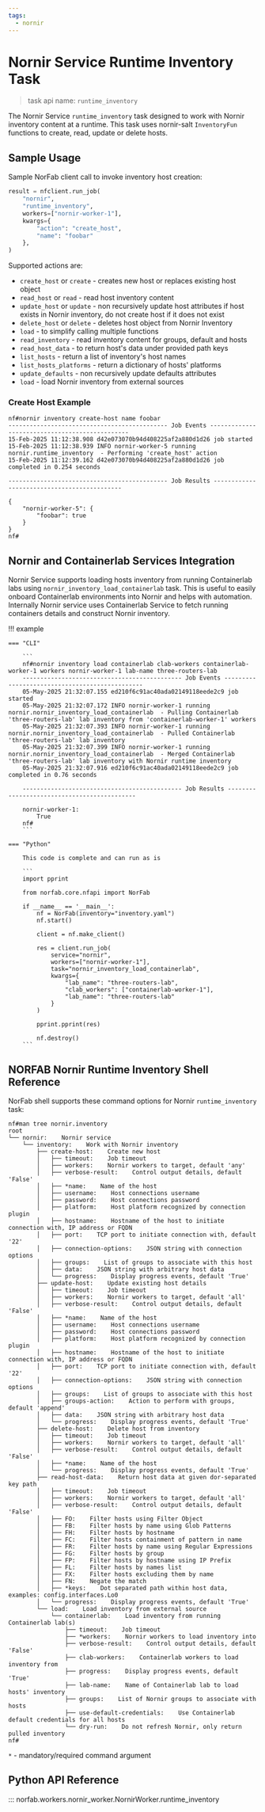 ```yaml
---
tags:
  - nornir
---
```


# Nornir Service Runtime Inventory Task

> task api name: `runtime_inventory`

The Nornir Service `runtime_inventory` task designed to work with Nornir inventory content at a runtime. This task uses nornir-salt `InventoryFun` functions to create, read, update or delete hosts.

## Sample Usage

Sample NorFab client call to invoke inventory host creation:

``` python
result = nfclient.run_job(
    "nornir",
    "runtime_inventory",
    workers=["nornir-worker-1"],
    kwargs={
        "action": "create_host",
        "name": "foobar"
    },
)
```

Supported actions are:

- `create_host` or `create` - creates new host or replaces existing host object
- `read_host` or `read` - read host inventory content
- `update_host` or `update` - non recursively update host attributes if host exists in Nornir inventory, do not create host if it does not exist
- `delete_host` or `delete` - deletes host object from Nornir Inventory
- `load` - to simplify calling multiple functions
- `read_inventory` - read inventory content for groups, default and hosts
- `read_host_data` - to return host's data under provided path keys
- `list_hosts` - return a list of inventory's host names
- `list_hosts_platforms` - return a dictionary of hosts' platforms
- `update_defaults` - non recursively update defaults attributes
- `load` - load Nornir inventory from external sources

### Create Host Example

```
nf#nornir inventory create-host name foobar
--------------------------------------------- Job Events -----------------------------------------------
15-Feb-2025 11:12:38.908 d42e073070b94d408225af2a880d1d26 job started
15-Feb-2025 11:12:38.939 INFO nornir-worker-5 running nornir.runtime_inventory  - Performing 'create_host' action
15-Feb-2025 11:12:39.162 d42e073070b94d408225af2a880d1d26 job completed in 0.254 seconds

--------------------------------------------- Job Results --------------------------------------------

{
    "nornir-worker-5": {
        "foobar": true
    }
}
nf#
```

## Nornir and Containerlab Services Integration

Nornir Service supports loading hosts inventory from running Containerlab labs using `nornir_inventory_load_containerlab` task. This is useful to easily onboard Containerlab environments into Nornir and helps with automation. Internally Nornir service uses Containerlab Service to fetch running containers details and construct Nornir inventory.

!!! example

    === "CLI"
    
        ```
        nf#nornir inventory load containerlab clab-workers containerlab-worker-1 workers nornir-worker-1 lab-name three-routers-lab
        --------------------------------------------- Job Events -----------------------------------------------
        05-May-2025 21:32:07.155 ed210f6c91ac40ada02149118eede2c9 job started
        05-May-2025 21:32:07.172 INFO nornir-worker-1 running nornir.nornir_inventory_load_containerlab  - Pulling Containerlab 'three-routers-lab' lab inventory from 'containerlab-worker-1' workers
        05-May-2025 21:32:07.393 INFO nornir-worker-1 running nornir.nornir_inventory_load_containerlab  - Pulled Containerlab 'three-routers-lab' lab inventory
        05-May-2025 21:32:07.399 INFO nornir-worker-1 running nornir.nornir_inventory_load_containerlab  - Merged Containerlab 'three-routers-lab' lab inventory with Nornir runtime inventory
        05-May-2025 21:32:07.916 ed210f6c91ac40ada02149118eede2c9 job completed in 0.76 seconds

        --------------------------------------------- Job Results --------------------------------------------

        nornir-worker-1:
            True
        nf#
        ```
		
    === "Python"
    
		This code is complete and can run as is
		
        ```
        import pprint
        
        from norfab.core.nfapi import NorFab
        
        if __name__ == '__main__':
            nf = NorFab(inventory="inventory.yaml")
            nf.start()
            
            client = nf.make_client()
            
            res = client.run_job(
                service="nornir",
                workers=["nornir-worker-1"],
                task="nornir_inventory_load_containerlab",
                kwargs={
                    "lab_name": "three-routers-lab",
                    "clab_workers": ["containerlab-worker-1"],
                    "lab_name": "three-routers-lab"
                }
            )
            
            pprint.pprint(res)
            
            nf.destroy()
        ```

## NORFAB Nornir Runtime Inventory Shell Reference

NorFab shell supports these command options for Nornir `runtime_inventory` task:

```
nf#man tree nornir.inventory
root
└── nornir:    Nornir service
    └── inventory:    Work with Nornir inventory
        ├── create-host:    Create new host
        │   ├── timeout:    Job timeout
        │   ├── workers:    Nornir workers to target, default 'any'
        │   ├── verbose-result:    Control output details, default 'False'
        │   ├── *name:    Name of the host
        │   ├── username:    Host connections username
        │   ├── password:    Host connections password
        │   ├── platform:    Host platform recognized by connection plugin
        │   ├── hostname:    Hostname of the host to initiate connection with, IP address or FQDN
        │   ├── port:    TCP port to initiate connection with, default '22'
        │   ├── connection-options:    JSON string with connection options
        │   ├── groups:    List of groups to associate with this host
        │   ├── data:    JSON string with arbitrary host data
        │   └── progress:    Display progress events, default 'True'
        ├── update-host:    Update existing host details
        │   ├── timeout:    Job timeout
        │   ├── workers:    Nornir workers to target, default 'all'
        │   ├── verbose-result:    Control output details, default 'False'
        │   ├── *name:    Name of the host
        │   ├── username:    Host connections username
        │   ├── password:    Host connections password
        │   ├── platform:    Host platform recognized by connection plugin
        │   ├── hostname:    Hostname of the host to initiate connection with, IP address or FQDN
        │   ├── port:    TCP port to initiate connection with, default '22'
        │   ├── connection-options:    JSON string with connection options
        │   ├── groups:    List of groups to associate with this host
        │   ├── groups-action:    Action to perform with groups, default 'append'
        │   ├── data:    JSON string with arbitrary host data
        │   └── progress:    Display progress events, default 'True'
        ├── delete-host:    Delete host from inventory
        │   ├── timeout:    Job timeout
        │   ├── workers:    Nornir workers to target, default 'all'
        │   ├── verbose-result:    Control output details, default 'False'
        │   ├── *name:    Name of the host
        │   └── progress:    Display progress events, default 'True'
        ├── read-host-data:    Return host data at given dor-separated key path
        │   ├── timeout:    Job timeout
        │   ├── workers:    Nornir workers to target, default 'all'
        │   ├── verbose-result:    Control output details, default 'False'
        │   ├── FO:    Filter hosts using Filter Object
        │   ├── FB:    Filter hosts by name using Glob Patterns
        │   ├── FH:    Filter hosts by hostname
        │   ├── FC:    Filter hosts containment of pattern in name
        │   ├── FR:    Filter hosts by name using Regular Expressions
        │   ├── FG:    Filter hosts by group
        │   ├── FP:    Filter hosts by hostname using IP Prefix
        │   ├── FL:    Filter hosts by names list
        │   ├── FX:    Filter hosts excluding them by name
        │   ├── FN:    Negate the match
        │   ├── *keys:    Dot separated path within host data, examples: config.interfaces.Lo0
        │   └── progress:    Display progress events, default 'True'
        └── load:    Load inventory from external source
            └── containerlab:    Load inventory from running Containerlab lab(s)
                ├── timeout:    Job timeout
                ├── *workers:    Nornir workers to load inventory into
                ├── verbose-result:    Control output details, default 'False'
                ├── clab-workers:    Containerlab workers to load inventory from
                ├── progress:    Display progress events, default 'True'
                ├── lab-name:    Name of Containerlab lab to load hosts' inventory
                ├── groups:    List of Nornir groups to associate with hosts
                ├── use-default-credentials:    Use Containerlab default credentials for all hosts
                └── dry-run:    Do not refresh Nornir, only return pulled inventory
nf#
```

``*`` - mandatory/required command argument

## Python API Reference

::: norfab.workers.nornir_worker.NornirWorker.runtime_inventory
